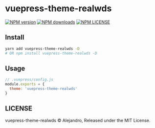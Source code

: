 # vuepress-theme-realwds

[![NPM version](https://badgen.net/npm/v/vuepress-theme-realwds)](https://npmjs.com/package/vuepress-theme-realwds) [![NPM downloads](https://badgen.net/npm/dm/vuepress-theme-realwds)](https://npmjs.com/package/vuepress-theme-realwds)
[![NPM LICENSE](https://badgen.net/npm/license/vuepress-theme-realwds)](https://github.com/realwds/vuepress-theme-realwds/blob/master/LICENSE)


## Install

``` sh
yarn add vuepress-theme-realwds -D
# OR npm install vuepress-theme-realwds -D
```

## Usage

``` js
// .vuepress/config.js
module.exports = {
  theme: 'vuepress-theme-realwds'
}
```

## LICENSE

vuepress-theme-realwds © Alejandro, Released under the MIT License.
